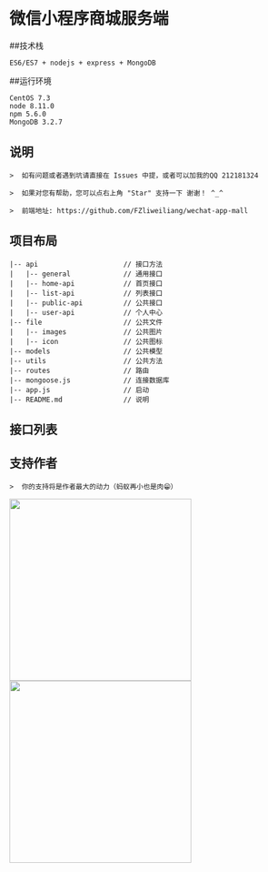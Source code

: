 # 微信小程序商城服务端

##技术栈
```
ES6/ES7 + nodejs + express + MongoDB
```

##运行环境
```
CentOS 7.3
node 8.11.0
npm 5.6.0
MongoDB 3.2.7
```

## 说明
```
>  如有问题或者遇到坑请直接在 Issues 中提，或者可以加我的QQ 212181324

>  如果对您有帮助，您可以点右上角 "Star" 支持一下 谢谢！ ^_^

>  前端地址: https://github.com/FZliweiliang/wechat-app-mall

```

## 项目布局
```
|-- api                     // 接口方法
|   |-- general             // 通用接口
|   |-- home-api            // 首页接口
|   |-- list-api            // 列表接口
|   |-- public-api          // 公共接口
|   |-- user-api            // 个人中心
|-- file                    // 公共文件
|   |-- images              // 公共图片
|   |-- icon                // 公共图标
|-- models                  // 公共模型
|-- utils                   // 公共方法
|-- routes                  // 路由
|-- mongoose.js             // 连接数据库
|-- app.js                  // 启动
|-- README.md               // 说明
```

## 接口列表


## 支持作者
```
>  你的支持将是作者最大的动力（蚂蚁再小也是肉😁）
```
<img src="https://github.com/474782977/wechat-app-mall/blob/master/screenshot/zfb.jpg" width="320px" style="display:inline;">
<img src="https://github.com/474782977/wechat-app-mall/blob/master/screenshot/wx.png" width="320px" style="display:inline;">
